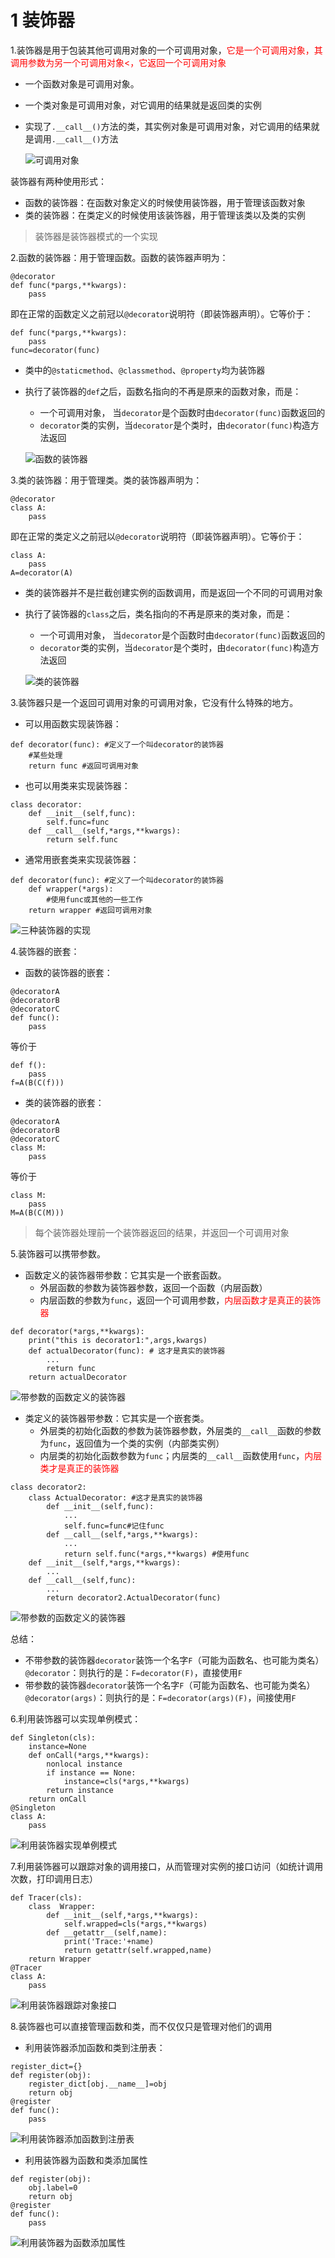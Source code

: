 <!--
    作者：华校专
    email: huaxz1986@163.com
**  本文档可用于个人学习目的，不得用于商业目的  **
-->
# 1 装饰器
1.装饰器是用于包装其他可调用对象的一个可调用对象，<font color='red'>它是一个可调用对象，其调用参数为另一个可调用对象<，它返回一个可调用对象</font>

* 一个函数对象是可调用对象。
* 一个类对象是可调用对象，对它调用的结果就是返回类的实例
* 实现了`.__call__()`方法的类，其实例对象是可调用对象，对它调用的结果就是调用`.__call__()`方法

  ![可调用对象](../imgs/python_33_1.JPG)

装饰器有两种使用形式：

* 函数的装饰器：在函数对象定义的时候使用装饰器，用于管理该函数对象
* 类的装饰器：在类定义的时候使用该装饰器，用于管理该类以及类的实例

>装饰器是装饰器模式的一个实现

2.函数的装饰器：用于管理函数。函数的装饰器声明为：

```
@decorator
def func(*pargs,**kwargs):
	pass
```
即在正常的函数定义之前冠以`@decorator`说明符（即装饰器声明）。它等价于：

```
def func(*pargs,**kwargs):
	pass
func=decorator(func)
```

* 类中的`@staticmethod`、`@classmethod`、`@property`均为装饰器
* 执行了装饰器的`def`之后，函数名指向的不再是原来的函数对象，而是：
	* 一个可调用对象， 当`decorator`是个函数时由`decorator(func)`函数返回的
	* `decorator`类的实例，当`decorator`是个类时，由`decorator(func)`构造方法返回

  ![函数的装饰器](../imgs/python_33_2.JPG)

3.类的装饰器：用于管理类。类的装饰器声明为：

```
@decorator
class A:
	pass
```
即在正常的类定义之前冠以`@decorator`说明符（即装饰器声明）。它等价于：

```
class A:
	pass
A=decorator(A)
```

* 类的装饰器并不是拦截创建实例的函数调用，而是返回一个不同的可调用对象
* 执行了装饰器的`class`之后，类名指向的不再是原来的类对象，而是：
	* 一个可调用对象， 当`decorator`是个函数时由`decorator(func)`函数返回的
	* `decorator`类的实例，当`decorator`是个类时，由`decorator(func)`构造方法返回

  ![类的装饰器](../imgs/python_33_3.JPG)

3.装饰器只是一个返回可调用对象的可调用对象，它没有什么特殊的地方。

* 可以用函数实现装饰器：

```
def decorator(func): #定义了一个叫decorator的装饰器
	#某些处理
	return func #返回可调用对象
```

* 也可以用类来实现装饰器：

```
class decorator:
	def __init__(self,func):
		self.func=func
	def __call__(self,*args,**kwargs):
		return self.func
```

* 通常用嵌套类来实现装饰器：

```
def decorator(func): #定义了一个叫decorator的装饰器
	def wrapper(*args):
		#使用func或其他的一些工作
	return wrapper #返回可调用对象
```

  ![三种装饰器的实现](../imgs/python_33_4.JPG)

4.装饰器的嵌套：

* 函数的装饰器的嵌套：

```
@decoratorA
@decoratorB
@decoratorC
def func():
	pass
```
等价于

```
def f():
	pass
f=A(B(C(f)))
```
* 类的装饰器的嵌套：

```
@decoratorA
@decoratorB
@decoratorC
class M:
	pass
```
等价于

```
class M:
	pass
M=A(B(C(M)))
```
>每个装饰器处理前一个装饰器返回的结果，并返回一个可调用对象

5.装饰器可以携带参数。

* 函数定义的装饰器带参数：它其实是一个嵌套函数。
	* 外层函数的参数为装饰器参数，返回一个函数（内层函数）
	* 内层函数的参数为`func`，返回一个可调用参数，<font color='red'>内层函数才是真正的装饰器</font>

```
def decorator(*args,**kwargs): 
	print("this is decorator1:",args,kwargs)
	def actualDecorator(func): # 这才是真实的装饰器
		...
		return func
	return actualDecorator
```

  ![带参数的函数定义的装饰器](../imgs/python_33_5.JPG)

* 类定义的装饰器带参数：它其实是一个嵌套类。
	* 外层类的初始化函数的参数为装饰器参数，外层类的`__call__`函数的参数为`func`，返回值为一个类的实例（内部类实例）
	* 内层类的初始化函数参数为`func`；内层类的`__call__`函数使用`func`，<font color='red'>内层类才是真正的装饰器</font>

```
class decorator2:
	class ActualDecorator: #这才是真实的装饰器
		def __init__(self,func):
			...
			self.func=func#记住func
		def __call__(self,*args,**kwargs):
			...
			return self.func(*args,**kwargs) #使用func
	def __init__(self,*args,**kwargs):
		...
	def __call__(self,func):
		...
		return decorator2.ActualDecorator(func)
```

  ![带参数的函数定义的装饰器](../imgs/python_33_6.JPG) 

总结：

* 不带参数的装饰器`decorator`装饰一个名字`F`（可能为函数名、也可能为类名）`@decorator`：则执行的是：`F=decorator(F)`，直接使用`F`
* 带参数的装饰器`decorator`装饰一个名字`F`（可能为函数名、也可能为类名）`@decorator(args)`：则执行的是：`F=decorator(args)(F)`，间接使用`F`

6.利用装饰器可以实现单例模式：

```
def Singleton(cls):
	instance=None
	def onCall(*args,**kwargs):
		nonlocal instance
		if instance == None:
			instance=cls(*args,**kwargs)
		return instance
	return onCall
@Singleton
class A:
	pass
```
  ![利用装饰器实现单例模式](../imgs/python_33_7.JPG) 

7.利用装饰器可以跟踪对象的调用接口，从而管理对实例的接口访问（如统计调用次数，打印调用日志）

```
def Tracer(cls):
	class  Wrapper:
		def __init__(self,*args,**kwargs):
			self.wrapped=cls(*args,**kwargs)
		def __getattr__(self,name):
			print('Trace:'+name)
			return getattr(self.wrapped,name)
	return Wrapper
@Tracer
class A:
	pass
```

  ![利用装饰器跟踪对象接口](../imgs/python_33_8.JPG) 

8.装饰器也可以直接管理函数和类，而不仅仅只是管理对他们的调用

* 利用装饰器添加函数和类到注册表：

```
register_dict={}
def register(obj):
	register_dict[obj.__name__]=obj
	return obj
@register
def func():
	pass
```

  ![利用装饰器添加函数到注册表](../imgs/python_33_9.JPG) 

* 利用装饰器为函数和类添加属性

```
def register(obj):
	obj.label=0
	return obj
@register
def func():
	pass
```

  ![利用装饰器为函数添加属性](../imgs/python_33_10.JPG) 








  